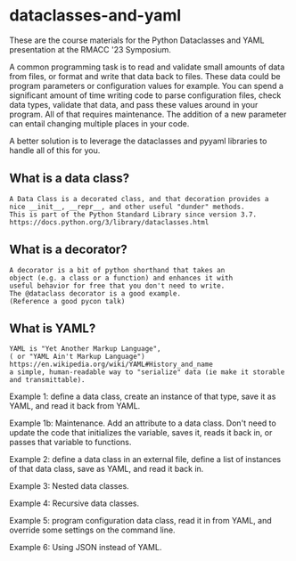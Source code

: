 # dataclasses-and-yaml

These are the course materials for the Python Dataclasses and YAML 
presentation at the RMACC '23 Symposium.

A common programming task is to read and validate small amounts of data from 
files, or format and write that data back to files. 
These data could be program parameters or configuration values for example. 
You can spend a significant amount of time writing code to parse 
configuration files, check data types, validate that data,
and pass these values around in your program. All of that requires
maintenance. The addition of a new parameter can entail changing multiple
places in your code.

A better solution is to leverage the dataclasses and pyyaml libraries to
handle all of this for you.

## What is a data class?
	A Data Class is a decorated class, and that decoration provides a 
	nice __init__, __repr__, and other useful "dunder" methods.
	This is part of the Python Standard Library since version 3.7.
	https://docs.python.org/3/library/dataclasses.html

## What is a decorator?
	A decorator is a bit of python shorthand that takes an
	object (e.g. a class or a function) and enhances it with
	useful behavior for free that you don't need to write.
	The @dataclass decorator is a good example.
	(Reference a good pycon talk)

## What is YAML?
	YAML is "Yet Another Markup Language", 
	( or "YAML Ain't Markup Language")
	https://en.wikipedia.org/wiki/YAML#History_and_name
	a simple, human-readable way to "serialize" data (ie make it storable
	and transmittable).

Example 1: define a data class, create an instance of that type, save it 
as YAML, and read it back from YAML.

Example 1b: Maintenance. Add an attribute to a data class.
Don't need to update the code that initializes the variable, saves it, reads
it back in, or passes that variable to functions.

Example 2: define a data class in an external file, define a list of instances 
of that data class, save as YAML, and read it back in.

Example 3: Nested data classes.

Example 4: Recursive data classes.

Example 5: program configuration data class, read it in from YAML, and
override some settings on the command line.

Example 6: Using JSON instead of YAML.
